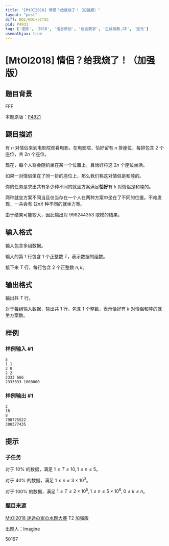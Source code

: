 ```yaml
---
title: "[MtOI2018] 情侣？给我烧了！（加强版）"
layout: "post"
diff: NOI/NOI+/CTSC
pid: P4931
tag: ['递推', '2018', '洛谷原创', '组合数学', '生成函数,GF', '逆元']
usemathjax: true
---
```


# [MtOI2018] 情侣？给我烧了！（加强版）
## 题目背景

FFF

本题原版：[P4921](https://www.luogu.com.cn/problem/P4921)
## 题目描述

有 $n$ 对情侣来到电影院观看电影。在电影院，恰好留有 $n$ 排座位，每排包含 $2$ 个座位，共 $2n$ 个座位。

现在，每个人将会随机坐在某一个位置上，且恰好将这 $2n$ 个座位坐满。

如果一对情侣坐在了同一排的座位上，那么我们称这对情侣是和睦的。

你的任务是求出共有多少种不同的就坐方案满足**恰好**有 *k* 对情侣是和睦的。

两种就坐方案不同当且仅当存在一个人在两种方案中坐在了不同的位置。不难发现，一共会有 $(2n)!$ 种不同的就坐方案。

由于结果可能较大，因此输出对 $998244353$ 取模的结果。
## 输入格式

输入包含多组数据。

输入的第 $1$ 行包含 $1$ 个正整数 $T$，表示数据的组数。

接下来 $T$ 行，每行包含 $2$ 个正整数 $n,k$。
## 输出格式

输出共 $T$ 行。

对于每组输入数据，输出共 $1$ 行，包含 $1$ 个整数，表示恰好有 $k$ 对情侣和睦的就坐方案数。
## 样例

### 样例输入 #1
```
5
1 1
2 0
2 2
2333 666
2333333 1000000

```
### 样例输出 #1
```
2
16
8
798775522
300377435

```
## 提示

### 子任务

对于 $10 \%$ 的数据，满足 $1 \leq T \leq 10, 1 \leq n \leq 5$。

对于 $40 \%$ 的数据，满足 $1 \leq n \leq 3 \times 10^3$。

对于 $100 \%$ 的数据，满足 $1 \leq T \leq 2 \times 10^5, 1 \leq n \leq 5 \times 10^6, 0 \leq k \leq n$。

### 题目来源

[MtOI2018 迷途の家の水题大赛](https://www.luogu.org/contest/11260) T2 加强版

出题人：Imagine

50167
